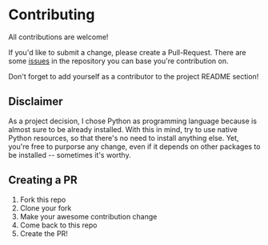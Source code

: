 # Contributing

All contributions are welcome!

If you'd like to submit a change, please create a Pull-Request. There are some
[issues][1] in the repository you can base you're contribution on.

Don't forget to add yourself as a contributor to the project README section!

## Disclaimer

As a project decision, I chose Python as programming language because is almost
sure to be already installed. With this in mind, try to use native Python
resources, so that there's no need to install anything else.
Yet, you're free to purporse any change, even if it depends on other packages
to be installed -- sometimes it's worthy.

## Creating a PR

1. Fork this repo
2. Clone your fork
3. Make your awesome contribution change
4. Come back to this repo
5. Create the PR!





[1]: https://github.com/jooaodanieel/GCommit/issues
